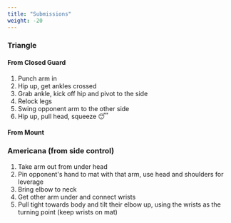```yaml
---
title: "Submissions"
weight: -20
---
```


### Triangle

#### From Closed Guard

1. Punch arm in
2. Hip up, get ankles crossed
3. Grab ankle, kick off hip and pivot to the side
4. Relock legs
5. Swing opponent arm to the other side
6. Hip up, pull head, squeeze :sleeping:

#### From Mount

### Americana (from side control)

1. Take arm out from under head
2. Pin opponent's hand to mat with that arm, use head and shoulders for leverage
3. Bring elbow to neck
4. Get other arm under and connect wrists
5. Pull tight towards body and tilt their elbow up, using the wrists as the turning point (keep wrists on mat)